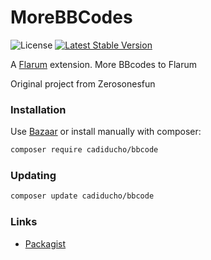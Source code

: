 # MoreBBCodes

![License](https://img.shields.io/badge/license-MIT-blue.svg) [![Latest Stable Version](https://img.shields.io/packagist/v/cadiducho/bbcode.svg)](https://packagist.org/packages/cadiducho/bbcode)

A [Flarum](http://flarum.org) extension. More BBcodes to Flarum

Original project from Zerosonesfun

### Installation

Use [Bazaar](https://discuss.flarum.org/d/5151-flagrow-bazaar-the-extension-marketplace) or install manually with composer:

```sh
composer require cadiducho/bbcode
```

### Updating

```sh
composer update cadiducho/bbcode
```

### Links

- [Packagist](https://packagist.org/packages/cadiducho/bbcode)

